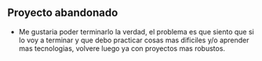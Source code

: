 ## Proyecto abandonado
- Me gustaria poder terminarlo la verdad, el problema es que siento que si lo voy a terminar y que debo practicar cosas mas dificiles y/o aprender mas tecnologias, volvere luego ya con proyectos mas robustos.
